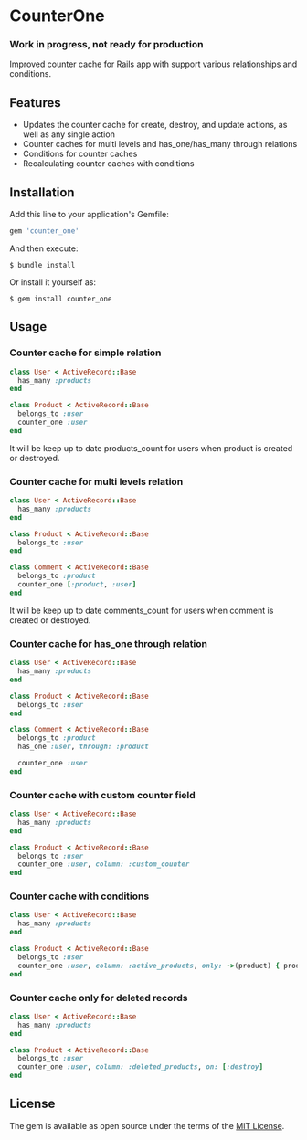 # CounterOne

### Work in progress, not ready for production

Improved counter cache for Rails app with support various relationships and conditions.

## Features
- Updates the counter cache for create, destroy, and update actions, as well as any single action
- Counter caches for multi levels and has_one/has_many through relations
- Conditions for counter caches
- Recalculating counter caches with conditions

## Installation

Add this line to your application's Gemfile:

```ruby
gem 'counter_one'
```

And then execute:

    $ bundle install

Or install it yourself as:

    $ gem install counter_one

## Usage

### Counter cache for simple relation

```ruby
class User < ActiveRecord::Base
  has_many :products
end

class Product < ActiveRecord::Base
  belongs_to :user
  counter_one :user
end
```

It will be keep up to date products_count for users when product is created or destroyed.

### Counter cache for multi levels relation

```ruby
class User < ActiveRecord::Base
  has_many :products
end

class Product < ActiveRecord::Base
  belongs_to :user
end

class Comment < ActiveRecord::Base
  belongs_to :product
  counter_one [:product, :user]
end
```

It will be keep up to date comments_count for users when comment is created or destroyed.

### Counter cache for has_one through relation

```ruby
class User < ActiveRecord::Base
  has_many :products
end

class Product < ActiveRecord::Base
  belongs_to :user
end

class Comment < ActiveRecord::Base
  belongs_to :product
  has_one :user, through: :product

  counter_one :user
end
```

### Counter cache with custom counter field

```ruby
class User < ActiveRecord::Base
  has_many :products
end

class Product < ActiveRecord::Base
  belongs_to :user
  counter_one :user, column: :custom_counter
end
```

### Counter cache with conditions

```ruby
class User < ActiveRecord::Base
  has_many :products
end

class Product < ActiveRecord::Base
  belongs_to :user
  counter_one :user, column: :active_products, only: ->(product) { product.active? }
end
```

### Counter cache only for deleted records

```ruby
class User < ActiveRecord::Base
  has_many :products
end

class Product < ActiveRecord::Base
  belongs_to :user
  counter_one :user, column: :deleted_products, on: [:destroy]
end
```

## License

The gem is available as open source under the terms of the [MIT License](https://opensource.org/licenses/MIT).

